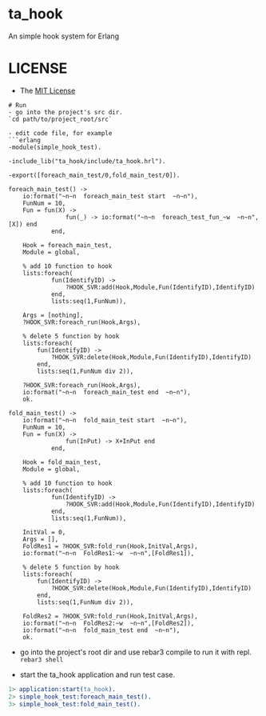 # ta_hook
An simple hook system for Erlang

# LICENSE
- The [MIT License](./LICENSE)  

```
# Run
- go into the project's src dir.  
`cd path/to/project_root/src`

- edit code file, for example
```erlang
-module(simple_hook_test).

-include_lib("ta_hook/include/ta_hook.hrl").

-export([foreach_main_test/0,fold_main_test/0]).

foreach_main_test() ->
    io:format("~n~n  foreach_main_test start  ~n~n"),
    FunNum = 10,
    Fun = fun(X) ->
                fun(_) -> io:format("~n~n  foreach_test_fun_~w  ~n~n",[X]) end
            end,

    Hook = foreach_main_test,
    Module = global,

    % add 10 function to hook
    lists:foreach(
            fun(IdentifyID) ->
                ?HOOK_SVR:add(Hook,Module,Fun(IdentifyID),IdentifyID)
            end,
            lists:seq(1,FunNum)),

    Args = [nothing],
    ?HOOK_SVR:foreach_run(Hook,Args),

    % delete 5 function by hook
    lists:foreach(
        fun(IdentifyID) ->
            ?HOOK_SVR:delete(Hook,Module,Fun(IdentifyID),IdentifyID)
        end,
        lists:seq(1,FunNum div 2)),

    ?HOOK_SVR:foreach_run(Hook,Args),
    io:format("~n~n  foreach_main_test end  ~n~n"),
    ok.

fold_main_test() ->
    io:format("~n~n  fold_main_test start  ~n~n"),
    FunNum = 10,
    Fun = fun(X) ->
                fun(InPut) -> X+InPut end
            end,

    Hook = fold_main_test,
    Module = global,

    % add 10 function to hook
    lists:foreach(
            fun(IdentifyID) ->
                ?HOOK_SVR:add(Hook,Module,Fun(IdentifyID),IdentifyID)
            end,
            lists:seq(1,FunNum)),

    InitVal = 0,
    Args = [],
    FoldRes1 = ?HOOK_SVR:fold_run(Hook,InitVal,Args),
    io:format("~n~n  FoldRes1:~w  ~n~n",[FoldRes1]),

    % delete 5 function by hook
    lists:foreach(
        fun(IdentifyID) ->
            ?HOOK_SVR:delete(Hook,Module,Fun(IdentifyID),IdentifyID)
        end,
        lists:seq(1,FunNum div 2)),

    FoldRes2 = ?HOOK_SVR:fold_run(Hook,InitVal,Args),
    io:format("~n~n  FoldRes2:~w  ~n~n",[FoldRes2]),
    io:format("~n~n  fold_main_test end  ~n~n"),
    ok.
```
- go into the project's root dir and use rebar3 compile to run it with repl.  
`rebar3 shell`

- start the ta_hook application and run test case. 
```erlang
1> application:start(ta_hook).
2> simple_hook_test:foreach_main_test().
3> simple_hook_test:fold_main_test().
```
